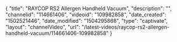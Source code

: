 {
    "title": "RAYCOP RS2 Allergen Handheld Vacuum",
    "description": "",
    "channelid": "114661406",
    "videoid": "109982858",
    "date_created": "1502521446",
    "date_modified": "1504295868",
    "type": "captivate",
    "layout": "channelVideo",
    "url": "\/latest-videos\/raycop-rs2-allergen-handheld-vacuum\/114661406-109982858"
}